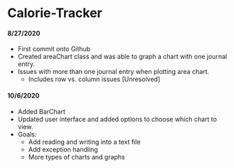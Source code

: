 # Calorie-Tracker

#### 8/27/2020
- First commit onto Github
- Created areaChart class and was able to graph a chart with one journal entry. 
- Issues with more than one journal entry when plotting area chart. 
  - Includes row vs. column issues [Unresolved]
#### 10/6/2020
- Added BarChart
- Updated user interface and added options to choose which chart to view.
- Goals:
  - Add reading and writing into a text file
  - Add exception handling
  - More types of charts and graphs
